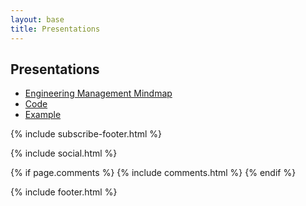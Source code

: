 ```yaml
---
layout: base
title: Presentations
---
```


## Presentations

* [Engineering Management Mindmap](engineering_management)
* [Code](code)
* [Example](Example)

{% include subscribe-footer.html %}

{% include social.html %}

{% if page.comments %}
	{% include comments.html %}
{% endif %}

{% include footer.html %}
